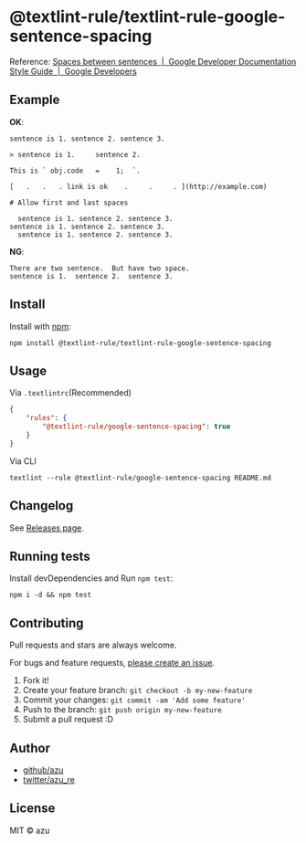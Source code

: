 # @textlint-rule/textlint-rule-google-sentence-spacing

Reference: [Spaces between sentences  |  Google Developer Documentation Style Guide  |  Google Developers](https://developers.google.com/style/sentence-spacing "Spaces between sentences  |  Google Developer Documentation Style Guide  |  Google Developers")

## Example

**OK**:

```
sentence is 1. sentence 2. sentence 3.

> sentence is 1.     sentence 2.

This is ` obj.code   =    1;  `.

[   .   .   . link is ok    .     .     . ](http://example.com)

# Allow first and last spaces 

  sentence is 1. sentence 2. sentence 3.
sentence is 1. sentence 2. sentence 3.  
  sentence is 1. sentence 2. sentence 3.  
```

**NG**:

```
There are two sentence.  But have two space.
sentence is 1.  sentence 2.  sentence 3.
```



## Install

Install with [npm](https://www.npmjs.com/):

    npm install @textlint-rule/textlint-rule-google-sentence-spacing

## Usage

Via `.textlintrc`(Recommended)

```json
{
    "rules": {
        "@textlint-rule/google-sentence-spacing": true
    }
}
```

Via CLI

```
textlint --rule @textlint-rule/google-sentence-spacing README.md
```


## Changelog

See [Releases page](https://github.com/textlint-rule/textlint-rule-preset-google/releases).

## Running tests

Install devDependencies and Run `npm test`:

    npm i -d && npm test

## Contributing

Pull requests and stars are always welcome.

For bugs and feature requests, [please create an issue](https://github.com/textlint-rule/textlint-rule-preset-google/issues).

1. Fork it!
2. Create your feature branch: `git checkout -b my-new-feature`
3. Commit your changes: `git commit -am 'Add some feature'`
4. Push to the branch: `git push origin my-new-feature`
5. Submit a pull request :D

## Author

- [github/azu](https://github.com/azu)
- [twitter/azu_re](https://twitter.com/azu_re)

## License

MIT © azu
